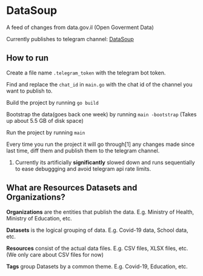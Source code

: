 # DataSoup

A feed of changes from data.gov.il (Open Goverment Data)

Currently publishes to telegram channel: [DataSoup](https://t.me/DataSoup)

## How to run

Create a file name `.telegram_token` with the telegram bot token.

Find and replace the `chat_id` in `main.go` with the chat id of the channel you want to publish to.

Build the project by running `go build`

Bootstrap the data(goes back one week) by running `main -bootstrap` (Takes up about 5.5 GB of disk space)

Run the project by running `main`

Every time you run the project it will go through[1] any changes made since last time, diff them and publish them to the telegram channel.

1. Currently its artificially **significantly** slowed down and runs sequentially to ease debuggging and avoid telegram api rate limits.

## What are Resources Datasets and Organizations?

**Organizations** are the entities that publish the data. E.g. Ministry of Health, Ministry of Education, etc.

**Datasets** is the logical grouping of data. E.g. Covid-19 data, School data, etc.

**Resources** consist of the actual data files. E.g. CSV files, XLSX files, etc. (We only care about CSV files for now)

**Tags** group Datasets by a common theme. E.g. Covid-19, Education, etc.
